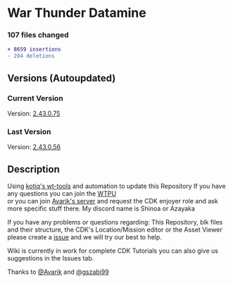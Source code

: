 # War Thunder Datamine
### 107 files changed
```diff
+ 8659 insertions
- 204 deletions
```
##  Versions (Autoupdated)
### Current Version
Version: [2.43.0.75](aces.vromfs.bin_u/version)
### Last Version
Version: [2.43.0.56](version_store.txt)

## Description
Using [kotiq's wt-tools](https://github.com/kotiq/wt-tools) and automation to update this Repository
If you have any questions you can join the [WTPU](https://discord.gg/qYZjehfMjB)<br>
or you can join [Avarik's server](https://discord.gg/H2SRCxtTGg) and request the CDK enjoyer role and ask more specific stuff there.
My discord name is Shinoa or Azayaka

If you have any problems or questions regarding: This Repository, blk files and their structure, the CDK's Location/Mission editor or the Asset Viewer please create a [issue](https://github.com/War-Thunder-Player-Union/WarThunder-Datamine-With-working-code/issues) and we will try our best to help.

Wiki is currently in work for complete CDK Tutorials you can also give us suggestions in the Issues tab.


Thanks to [@Avarik](https://www.youtube.com/channel/UCYGXjAdKYsAXnkt3VDl7PSw) and [@gszabi99](https://github.com/gszabi99/War-Thunder-Datamine) 
